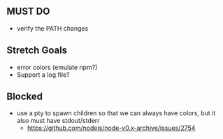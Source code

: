 ## MUST DO
* verify the PATH changes

## Stretch Goals
* error colors (emulate npm?)
* Support a log file?

## Blocked
* use a pty to spawn children so that we can always have colors, but it also must have stdout/stderr
  * https://github.com/nodejs/node-v0.x-archive/issues/2754
